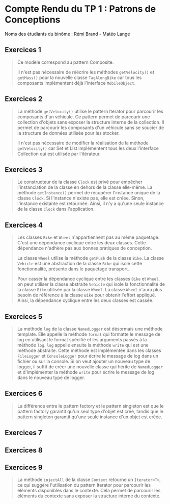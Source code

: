 # Compte Rendu du TP 1 : Patrons de Conceptions

Noms des étudiants du binôme : Rémi Brand - Matéo Lange

## Exercices 1
> Ce modèle correspond au pattern Composite. 
>
> Il n'est pas nécessaire de réécrire les méthodes `getVelocity()` et `getMass()` pour la nouvelle classe `TagAlongBike` car tous les composants implémentent déjà l'interface `MobileObject`.

## Exercices 2
> La méthode `getVelocity()` utilise le pattern Iterator pour parcourir les composants d'un véhicule. Ce pattern permet de parcourir une collection d'objets sans exposer la structure interne de la collection. Il permet de parcourir les composants d'un véhicule sans se soucier de la structure de données utilisée pour les stocker.
>
> Il n'est pas nécessaire de modifier la réalisation de la méthode `getVelocity()` car Set et List implémentent tous les deux l'interface Collection qui est utilisée par l'itérateur.

## Exercices 3
> Le constructeur de la classe `Clock` est privé pour empêcher l'instanciation de la classe en dehors de la classe elle-même. La méthode `getInstance()` permet de récupérer l'instance unique de la classe `Clock`. Si l'instance n'existe pas, elle est créée. Sinon, l'instance existante est retournée. Ainsi, il n'y a qu'une seule instance de la classe `Clock` dans l'application.

## Exercices 4
> Les classes `Bike` et `Wheel` n'appartiennent pas au même paquetage. C'est une dépendance cyclique entre les deux classes. Cette dépendance n'adhère pas aux bonnes pratiques de conception.
>
> La classe `Wheel` utilise la méthode `getPush` de la classe `Bike`. La classe `Vehicle` est une abstraction de la classe `Bike` qui isole cette fonctionnalité, présente dans le paquetage transport.
>
> Pour casser la dépendance cyclique entre les classes `Bike` et `Wheel`, on peut utiliser la classe abstraite `Vehicle` qui isole la fonctionnalité de la classe `Bike` utilisée par la classe `Wheel`. La classe `Wheel` n'aura plus besoin de référence à la classe `Bike` pour obtenir l'effort appliqué. Ainsi, la dépendance cyclique entre les deux classes est cassée.

## Exercices 5
> La methode `log` de la classe `NamedLogger` est désormais une méthode template. Elle appelle la méthode `format` qui formatte le message de log en utilisant le format spécifié et les arguments passés à la méthode `log`. `log` appelle ensuite la méthode `write` qui est une méthode abstraite. Cette méthode est implémentée dans les classes `FileLogger` et `ConsoleLogger` pour écrire le message de log dans un fichier ou sur la console. Si on veut ajouter un nouveau type de logger, il suffit de créer une nouvelle classe qui hérite de `NamedLogger` et d'implémenter la méthode `write` pour écrire le message de log dans le nouveau type de logger.

## Exercices 6
> La différence entre le pattern factory et le pattern singleton est que le pattern factory garantit qu'un seul type d'objet est créé, tandis que le pattern singleton garantit qu'une seule instance d'un objet est créée.

## Exercices 7

## Exercices 8

## Exercices 9
> La méthode `injectAll` de la classe `Context` retourne un `Iterator<T>`, ce qui suggère l'utilisation du pattern Iterator pour parcourir les éléments disponibles dans le contexte. Cela permet de parcourir les éléments du contexte sans exposer la structure interne du contexte.
